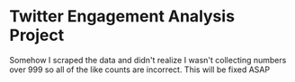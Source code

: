 # Twitter Engagement Analysis Project

Somehow I scraped the data and didn't realize I wasn't collecting numbers over 999 so all of the like counts are incorrect. This will be fixed ASAP